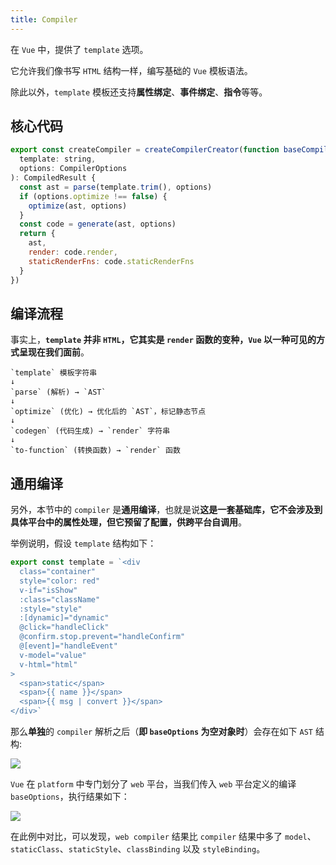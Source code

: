 ```yaml
---
title: Compiler
---
```


在 `Vue` 中，提供了 `template` 选项。

它允许我们像书写 `HTML` 结构一样，编写基础的 `Vue` 模板语法。

除此以外，`template` 模板还支持**属性绑定**、**事件绑定**、**指令**等等。

## 核心代码

```js
export const createCompiler = createCompilerCreator(function baseCompile(
  template: string,
  options: CompilerOptions
): CompiledResult {
  const ast = parse(template.trim(), options)
  if (options.optimize !== false) {
    optimize(ast, options)
  }
  const code = generate(ast, options)
  return {
    ast,
    render: code.render,
    staticRenderFns: code.staticRenderFns
  }
})
```

## 编译流程

事实上，**`template` 并非 `HTML`，它其实是 `render` 函数的变种，`Vue` 以一种可见的方式呈现在我们面前**。

```
`template` 模板字符串
↓
`parse` (解析) → `AST`
↓
`optimize` (优化) → 优化后的 `AST`，标记静态节点
↓
`codegen` (代码生成) → `render` 字符串
↓
`to-function` (转换函数) → `render` 函数
```

## 通用编译

另外，本节中的 `compiler` 是**通用编译**，也就是说**这是一套基础库，它不会涉及到具体平台中的属性处理，但它预留了配置，供跨平台自调用**。

举例说明，假设 `template` 结构如下：

```js
export const template = `<div
  class="container"
  style="color: red"
  v-if="isShow"
  :class="className"
  :style="style"
  :[dynamic]="dynamic"
  @click="handleClick"
  @confirm.stop.prevent="handleConfirm"
  @[event]="handleEvent"
  v-model="value"
  v-html="html"
>
  <span>static</span>
  <span>{{ name }}</span>
  <span>{{ msg | convert }}</span>
</div>`
```

那么**单独**的 `compiler` 解析之后（**即 `baseOptions` 为空对象时**）会存在如下 `AST` 结构:

![](https://raw.githubusercontent.com/oneyoung19/vuepress-blog-img/Not-Count-Contribution/img/20241112202428.png)

`Vue` 在 `platform` 中专门划分了 `web` 平台，当我们传入 `web` 平台定义的编译 `baseOptions`，执行结果如下：

![](https://raw.githubusercontent.com/oneyoung19/vuepress-blog-img/Not-Count-Contribution/img/20241112202332.png)

在此例中对比，可以发现，`web compiler` 结果比 `compiler` 结果中多了 `model`、`staticClass`、`staticStyle`、`classBinding` 以及 `styleBinding`。
